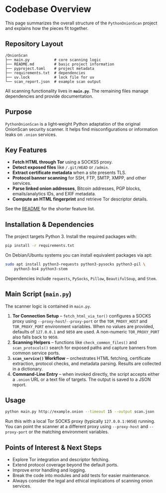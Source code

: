 # Codebase Overview

This page summarizes the overall structure of the `PythonOnionScan` project and explains how the pieces fit together.

## Repository Layout

```
/OnionScan
├── main.py           # core scanning logic
├── README.md         # basic project information
├── pyproject.toml    # project metadata
├── requirements.txt  # dependencies
├── uv.lock           # lock file for uv
└── scan_report.json  # example scan output
```

All scanning functionality lives in **`main.py`**. The remaining files manage dependencies and provide documentation.

## Purpose

`PythonOnionScan` is a light‑weight Python adaptation of the original OnionScan security scanner. It helps find misconfigurations or information leaks on `.onion` services.

## Key Features

- **Fetch HTML through Tor** using a SOCKS5 proxy.
- **Detect exposed files** like `/.git/HEAD` or `/admin`.
- **Extract certificate metadata** when a site presents TLS.
- **Protocol banner scanning** for SSH, FTP, SMTP, XMPP, and other services.
- **Parse linked onion addresses**, Bitcoin addresses, PGP blocks, emails/analytics IDs, and EXIF metadata.
- **Compute an HTML fingerprint** and retrieve Tor descriptor details.

See the [README](../README.md) for the shorter feature list.

## Installation & Dependencies

The project targets Python 3. Install the required packages with:

```bash
pip install -r requirements.txt
```

On Debian/Ubuntu systems you can install equivalent packages via apt:

```bash
sudo apt install python3-requests python3-pysocks python3-pil \
    python3-bs4 python3-stem
```

Dependencies include `requests`, `PySocks`, `Pillow`, `BeautifulSoup`, and `Stem`.

## Main Script (`main.py`)

The scanner logic is contained in `main.py`.

1. **Tor Connection Setup** – `fetch_html_via_tor()` configures a SOCKS proxy
   using `--proxy-host`/`--proxy-port` or the `TOR_PROXY_HOST` and
   `TOR_PROXY_PORT` environment variables. When no values are provided, defaults
   of `127.0.0.1` and `9050` are used. A non-numeric `TOR_PROXY_PORT` also falls
   back to `9050`.
2. **Scanning Helpers** – functions like `check_common_files()` and `scan_protocols()` search for exposed paths and capture banners from common service ports.
3. **`scan_service()` Workflow** – orchestrates HTML fetching, certificate extraction, protocol checks, and metadata parsing. Results are collected in a dictionary.
4. **Command-Line Entry** – when invoked directly, the script accepts either a `.onion` URL or a text file of targets. The output is saved to a JSON report.

## Usage

```bash
python main.py http://example.onion --timeout 15 --output scan.json
```

Run this with a local Tor SOCKS proxy (typically `127.0.0.1:9050`) running.
You can point the scanner at a different proxy using `--proxy-host` and
`--proxy-port` or the matching environment variables.

## Points of Interest & Next Steps

- Explore Tor integration and descriptor fetching.
- Extend protocol coverage beyond the default ports.
- Improve error handling and logging.
- Break the code into modules and add tests for easier maintenance.
- Always consider the legal and ethical implications of scanning onion services.

